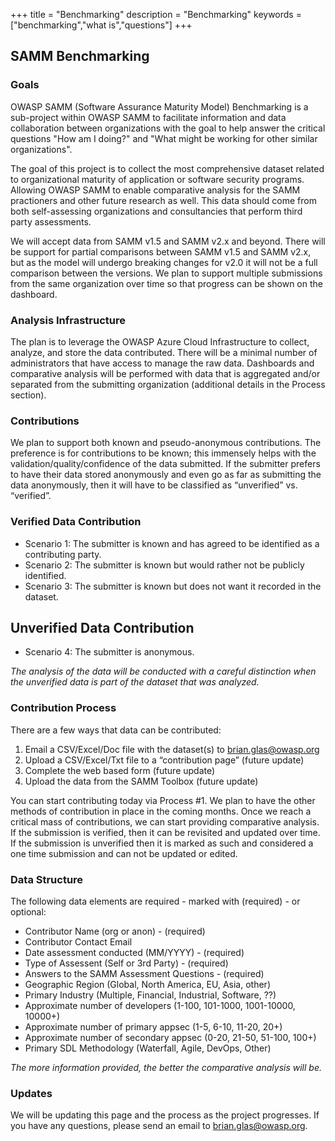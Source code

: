 +++
title = "Benchmarking"
description = "Benchmarking"
keywords = ["benchmarking","what is","questions"]
+++

## SAMM Benchmarking

### Goals
OWASP SAMM (Software Assurance Maturity Model) Benchmarking is a sub-project within OWASP SAMM to facilitate information and data collaboration between organizations with the goal to help answer the critical questions "How am I doing?" and "What might be working for other similar organizations".

The goal of this project is to collect the most comprehensive dataset related to organizational maturity of application or software security programs. Allowing OWASP SAMM to enable comparative analysis for the SAMM practioners and other future research as well. This data should come from both self-assessing organizations and consultancies that perform third party assessments.

We will accept data from SAMM v1.5 and SAMM v2.x and beyond. There will be support for partial comparisons between SAMM v1.5 and SAMM v2.x, but as the model will undergo breaking changes for v2.0 it will not be a full comparison between the versions. We plan to support multiple submissions from the same organization over time so that progress can be shown on the dashboard.

### Analysis Infrastructure
The plan is to leverage the OWASP Azure Cloud Infrastructure to collect, analyze, and store the data contributed. There will be a minimal number of administrators that have access to manage the raw data. Dashboards and comparative analysis will be performed with data that is aggregated and/or separated from the submitting organization (additional details in the Process section).


### Contributions
We plan to support both known and pseudo-anonymous contributions. The preference is for contributions to be known; this immensely helps with the validation/quality/confidence of the data submitted. If the submitter prefers to have their data stored anonymously and even go as far as submitting the data anonymously, then it will have to be classified as “unverified” vs. “verified”.


### Verified Data Contribution
- Scenario 1: The submitter is known and has agreed to be identified as a contributing party.
- Scenario 2: The submitter is known but would rather not be publicly identified.
- Scenario 3: The submitter is known but does not want it recorded in the dataset.

## Unverified Data Contribution
- Scenario 4: The submitter is anonymous.

*The analysis of the data will be conducted with a careful distinction when the unverified data is part of the dataset that was analyzed.*


### Contribution Process
There are a few ways that data can be contributed:

1.	Email a CSV/Excel/Doc file with the dataset(s) to <brian.glas@owasp.org>
2.	Upload a CSV/Excel/Txt file to a “contribution page” (future update)
3.  Complete the web based form (future update)
4.	Upload the data from the SAMM Toolbox (future update)

You can start contributing today via Process #1. We plan to have the other methods of contribution in place in the coming months. Once we reach a critical mass of contributions, we can start providing comparative analysis. If the submission is verified, then it can be revisited and updated over time. If the submission is unverified then it is marked as such and considered a one time submission and can not be updated or edited.


### Data Structure
The following data elements are required - marked with (required) - or optional:

* Contributor Name (org or anon) - (required)
* Contributor Contact Email
* Date assessment conducted (MM/YYYY) - (required)
* Type of Assessent (Self or 3rd Party) - (required)
* Answers to the SAMM Assessment Questions - (required)
* Geographic Region (Global, North America, EU, Asia, other)
* Primary Industry (Multiple, Financial, Industrial, Software, ??)
* Approximate number of developers (1-100, 101-1000, 1001-10000, 10000+)
* Approximate number of primary appsec (1-5, 6-10, 11-20, 20+)
* Approximate number of secondary appsec (0-20, 21-50, 51-100, 100+)
* Primary SDL Methodology (Waterfall, Agile, DevOps, Other)

*The more information provided, the better the comparative analysis will be.*


### Updates
We will be updating this page and the process as the project progresses.
If you have any questions, please send an email to <brian.glas@owasp.org>.
